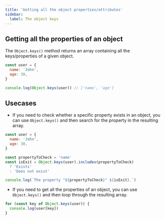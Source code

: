 ```yaml
---
title: 'Getting all the object properties/attributes'
sidebar:
  label: The object keys
---
```


## Getting all the properties of an object

The `Object.keys()` method returns an array containing all the keys/properties of a given object.

```js
const user = {
  name: 'John',
  age: 30,
}

console.log(Object.keys(user)) // ['name', 'age']
```

## Usecases

- If you need to check whether a specific property exists in an object, you can use `Object.keys()` and then search for the property in the resulting array.

```js
const user = {
  name: 'John',
  age: 30,
}

const propertyToCheck = 'name'
const isExit = Object.keys(user).includes(propertyToCheck)
  ? 'Exists'
  : 'Does not exist'

console.log(`The property "${propertyToCheck}" ${isExit}.`)
```
- If you need to get all the properties of an object, you can use `Object.keys()` and then loop through the resulting array.
```js
for (const key of Object.keys(user)) {
  console.log(user[key])
}
```
